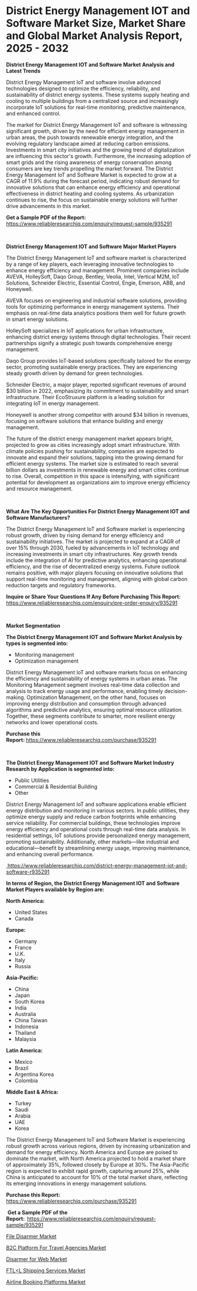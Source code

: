<p><h1>District Energy Management IOT and Software Market Size, Market Share and Global Market Analysis Report, 2025 - 2032</h1></p><p><strong>District Energy Management IOT and Software Market Analysis and Latest Trends</strong></p>
<p><p>District Energy Management IoT and software involve advanced technologies designed to optimize the efficiency, reliability, and sustainability of district energy systems. These systems supply heating and cooling to multiple buildings from a centralized source and increasingly incorporate IoT solutions for real-time monitoring, predictive maintenance, and enhanced control. </p><p>The market for District Energy Management IoT and software is witnessing significant growth, driven by the need for efficient energy management in urban areas, the push towards renewable energy integration, and the evolving regulatory landscape aimed at reducing carbon emissions. Investments in smart city initiatives and the growing trend of digitalization are influencing this sector's growth. Furthermore, the increasing adoption of smart grids and the rising awareness of energy conservation among consumers are key trends propelling the market forward. The District Energy Management IoT and Software Market is expected to grow at a CAGR of 11.9% during the forecast period, indicating robust demand for innovative solutions that can enhance energy efficiency and operational effectiveness in district heating and cooling systems. As urbanization continues to rise, the focus on sustainable energy solutions will further drive advancements in this market.</p></p>
<p><strong>Get a Sample PDF of the Report:&nbsp;</strong> <a href="https://www.reliableresearchiq.com/enquiry/request-sample/935291?utm_campaign=1837&utm_medium=2&utm_source=Github&utm_content=ia&utm_term=07032025&utm_id=district-energy-management-iot-and-software">https://www.reliableresearchiq.com/enquiry/request-sample/935291</a></p>
<p>&nbsp;</p>
<p><strong>District Energy Management IOT and Software Major Market Players</strong></p>
<p><p>The District Energy Management IoT and software market is characterized by a range of key players, each leveraging innovative technologies to enhance energy efficiency and management. Prominent companies include AVEVA, HolleySoft, Daqo Group, Bentley, Veolia, Intel, Vertical M2M, IoT Solutions, Schneider Electric, Essential Control, Engie, Emerson, ABB, and Honeywell.</p><p>AVEVA focuses on engineering and industrial software solutions, providing tools for optimizing performance in energy management systems. Their emphasis on real-time data analytics positions them well for future growth in smart energy solutions.</p><p>HolleySoft specializes in IoT applications for urban infrastructure, enhancing district energy systems through digital technologies. Their recent partnerships signify a strategic push towards comprehensive energy management.</p><p>Daqo Group provides IoT-based solutions specifically tailored for the energy sector, promoting sustainable energy practices. They are experiencing steady growth driven by demand for green technologies.</p><p>Schneider Electric, a major player, reported significant revenues of around $30 billion in 2022, emphasizing its commitment to sustainability and smart infrastructure. Their EcoStruxure platform is a leading solution for integrating IoT in energy management.</p><p>Honeywell is another strong competitor with around $34 billion in revenues, focusing on software solutions that enhance building and energy management.</p><p>The future of the district energy management market appears bright, projected to grow as cities increasingly adopt smart infrastructure. With climate policies pushing for sustainability, companies are expected to innovate and expand their solutions, tapping into the growing demand for efficient energy systems. The market size is estimated to reach several billion dollars as investments in renewable energy and smart cities continue to rise. Overall, competition in this space is intensifying, with significant potential for development as organizations aim to improve energy efficiency and resource management.</p></p>
<p>&nbsp;</p>
<p><strong>What Are The Key Opportunities For District Energy Management IOT and Software Manufacturers?</strong></p>
<p><p>The District Energy Management IoT and Software market is experiencing robust growth, driven by rising demand for energy efficiency and sustainability initiatives. The market is projected to expand at a CAGR of over 15% through 2030, fueled by advancements in IoT technology and increasing investments in smart city infrastructures. Key growth trends include the integration of AI for predictive analytics, enhancing operational efficiency, and the rise of decentralized energy systems. Future outlook remains positive, with major players focusing on innovative solutions that support real-time monitoring and management, aligning with global carbon reduction targets and regulatory frameworks.</p></p>
<p><strong>Inquire or Share Your Questions If Any Before Purchasing This Report:</strong> <a href="https://www.reliableresearchiq.com/enquiry/pre-order-enquiry/935291?utm_campaign=1837&utm_medium=2&utm_source=Github&utm_content=ia&utm_term=07032025&utm_id=district-energy-management-iot-and-software">https://www.reliableresearchiq.com/enquiry/pre-order-enquiry/935291</a></p>
<p>&nbsp;</p>
<p><strong>Market Segmentation</strong></p>
<p><strong>The District Energy Management IOT and Software Market Analysis by types is segmented into:</strong></p>
<p><ul><li>Monitoring management</li><li>Optimization management</li></ul></p>
<p><p>District Energy Management IoT and software markets focus on enhancing the efficiency and sustainability of energy systems in urban areas. The Monitoring Management segment involves real-time data collection and analysis to track energy usage and performance, enabling timely decision-making. Optimization Management, on the other hand, focuses on improving energy distribution and consumption through advanced algorithms and predictive analytics, ensuring optimal resource utilization. Together, these segments contribute to smarter, more resilient energy networks and lower operational costs.</p></p>
<p><strong>Purchase this Report:&nbsp;</strong><a href="https://www.reliableresearchiq.com/purchase/935291?utm_campaign=1837&utm_medium=2&utm_source=Github&utm_content=ia&utm_term=07032025&utm_id=district-energy-management-iot-and-software">https://www.reliableresearchiq.com/purchase/935291</a></p>
<p>&nbsp;</p>
<p><strong>The District Energy Management IOT and Software Market Industry Research by Application is segmented into:</strong></p>
<p><ul><li>Public Utilities</li><li>Commercial & Residential Building</li><li>Other</li></ul></p>
<p><p>District Energy Management IoT and software applications enable efficient energy distribution and monitoring in various sectors. In public utilities, they optimize energy supply and reduce carbon footprints while enhancing service reliability. For commercial buildings, these technologies improve energy efficiency and operational costs through real-time data analysis. In residential settings, IoT solutions provide personalized energy management, promoting sustainability. Additionally, other markets—like industrial and educational—benefit by streamlining energy usage, improving maintenance, and enhancing overall performance.</p></p>
<p><a href="https://www.reliableresearchiq.com/district-energy-management-iot-and-software-r935291?utm_campaign=1837&utm_medium=2&utm_source=Github&utm_content=ia&utm_term=07032025&utm_id=district-energy-management-iot-and-software">&nbsp;https://www.reliableresearchiq.com/district-energy-management-iot-and-software-r935291</a></p>
<p><strong>In terms of Region, the District Energy Management IOT and Software Market Players available by Region are:</strong></p>
<p>
    <p> <strong> North America: </strong>
        <ul>
            <li>United States</li>
            <li>Canada</li>
        </ul>
        </p> 
    <p> <strong> Europe: </strong>
        <ul>
            <li>Germany</li>
            <li>France</li>
            <li>U.K.</li>
            <li>Italy</li>
            <li>Russia</li>
        </ul>
        </p> 
    <p> <strong> Asia-Pacific: </strong>
        <ul>
            <li>China</li>
            <li>Japan</li>
            <li>South Korea</li>
            <li>India</li>
            <li>Australia</li>
            <li>China Taiwan</li>
            <li>Indonesia</li>
            <li>Thailand</li>
            <li>Malaysia</li>
        </ul>
        </p> 
    <p> <strong> Latin America: </strong>
        <ul>
            <li>Mexico</li>
            <li>Brazil</li>
            <li>Argentina Korea</li>
            <li>Colombia</li>
        </ul>
        </p> 
    <p> <strong> Middle East & Africa: </strong>
        <ul>
            <li>Turkey</li>
            <li>Saudi</li>
            <li>Arabia</li>
            <li>UAE</li>
            <li>Korea</li>
        </ul>
    </p>
    </p>
<p><p>The District Energy Management IoT and Software Market is experiencing robust growth across various regions, driven by increasing urbanization and demand for energy efficiency. North America and Europe are poised to dominate the market, with North America projected to hold a market share of approximately 35%, followed closely by Europe at 30%. The Asia-Pacific region is expected to exhibit rapid growth, capturing around 25%, while China is anticipated to account for 10% of the total market share, reflecting its emerging innovations in energy management solutions.</p></p>
<p><strong>Purchase this Report: </strong><a href="https://www.reliableresearchiq.com/purchase/935291?utm_campaign=1837&utm_medium=2&utm_source=Github&utm_content=ia&utm_term=07032025&utm_id=district-energy-management-iot-and-software">https://www.reliableresearchiq.com/purchase/935291</a></p>
<p>&nbsp;<strong>Get a Sample PDF of the Report:&nbsp;&nbsp;</strong><a href="https://www.reliableresearchiq.com/enquiry/request-sample/935291?utm_campaign=1837&utm_medium=2&utm_source=Github&utm_content=ia&utm_term=07032025&utm_id=district-energy-management-iot-and-software">https://www.reliableresearchiq.com/enquiry/request-sample/935291</a></p>
<p><strong></strong></p>
<p><p><a href="https://github.com/dumanelina6v/Market-Research-Report-List-1/blob/main/file-disarmer-market.md?utm_campaign=1837&utm_medium=2&utm_source=Github&utm_content=ia&utm_term=07032025&utm_id=district-energy-management-iot-and-software">File Disarmer Market</a></p><p><a href="https://github.com/spineamosa0e/Market-Research-Report-List-1/blob/main/b2c-platform-for-travel-agencies-market.md?utm_campaign=1837&utm_medium=2&utm_source=Github&utm_content=ia&utm_term=07032025&utm_id=district-energy-management-iot-and-software">B2C Platform For Travel Agencies Market</a></p><p><a href="https://github.com/khifzaba/Market-Research-Report-List-1/blob/main/disarmer-for-web-market.md?utm_campaign=1837&utm_medium=2&utm_source=Github&utm_content=ia&utm_term=07032025&utm_id=district-energy-management-iot-and-software">Disarmer for Web Market</a></p><p><a href="https://github.com/dekamrapinq1/Market-Research-Report-List-1/blob/main/ftlltl-shipping-services-market.md?utm_campaign=1837&utm_medium=2&utm_source=Github&utm_content=ia&utm_term=07032025&utm_id=district-energy-management-iot-and-software">FTL&LTL Shipping Services Market</a></p><p><a href="https://github.com/waldarolka1j/Market-Research-Report-List-1/blob/main/airline-booking-platforms-market.md?utm_campaign=1837&utm_medium=2&utm_source=Github&utm_content=ia&utm_term=07032025&utm_id=district-energy-management-iot-and-software">Airline Booking Platforms Market</a></p></p>